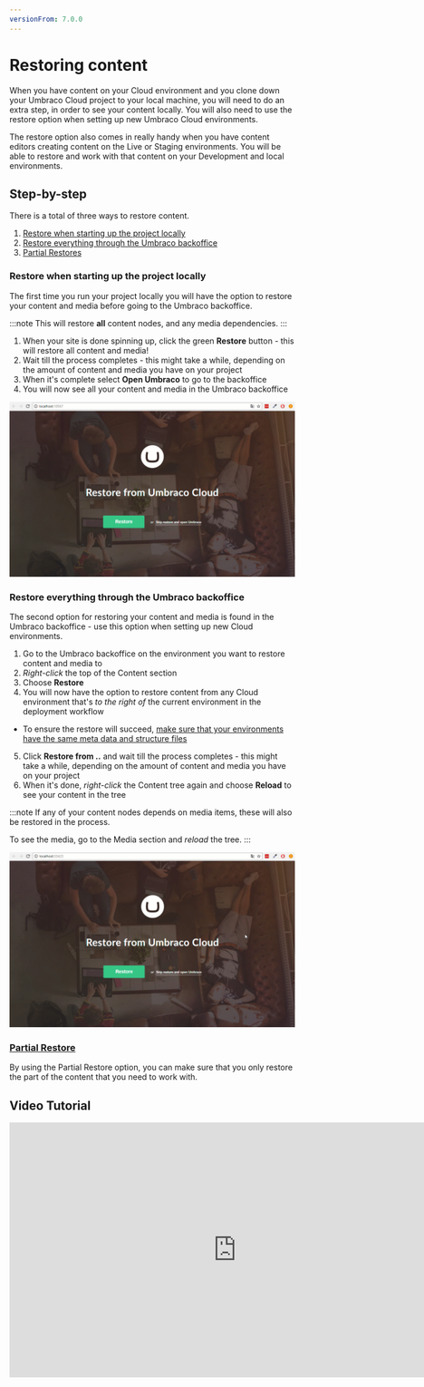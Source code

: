 ```yaml
---
versionFrom: 7.0.0
---
```


# Restoring content

When you have content on your Cloud environment and you clone down your Umbraco Cloud project to your local machine, you will need to do an extra step, in order to see your content locally. You will also need to use the restore option when setting up new Umbraco Cloud environments. 

The restore option also comes in really handy when you have content editors creating content on the Live or Staging environments. You will be able to restore and work with that content on your Development and local environments.

## Step-by-step

There is a total of three ways to restore content.

1. [Restore when starting up the project locally](#restore-when-starting-up-the-project-locally)
2. [Restore everything through the Umbraco backoffice](#restore-everything-through-the-umbraco-backoffice)
3. [Partial Restores](Partial-Restore)

### Restore when starting up the project locally

The first time you run your project locally you will have the option to restore your content and media before going to the Umbraco backoffice.

:::note
This will restore **all** content nodes, and any media dependencies.
:::

1. When your site is done spinning up, click the green **Restore** button - this will restore all content and media!
2. Wait till the process completes - this might take a while, depending on the amount of content and media you have on your project
3. When it's complete select **Open Umbraco** to go to the backoffice
4. You will now see all your content and media in the Umbraco backoffice

![Restore from start-up](images/restore-initial-startup.gif)

### Restore everything through the Umbraco backoffice

The second option for restoring your content and media is found in the Umbraco backoffice - use this option when setting up new Cloud environments.

1. Go to the Umbraco backoffice on the environment you want to restore content and media to
2. *Right-click* the top of the Content section
3. Choose **Restore**
4. You will now have the option to restore content from any Cloud environment that's *to the right of* the current environment in the deployment workflow
  * To ensure the restore will succeed, [make sure that your environments have the same meta data and structure files](../Cloud-to-Cloud)
5. Click **Restore from ..** and wait till the process completes - this might take a while, depending on the amount of content and media you have on your project
6. When it's done, *right-click* the Content tree again and choose **Reload** to see your content in the tree

:::note
If any of your content nodes depends on media items, these will also be restored in the process.

To see the media, go to the Media section and *reload* the tree.
:::

![Restore from backoffice](images/restore-backoffice.gif)

### [Partial Restore](Partial-Restore)

By using the Partial Restore option, you can make sure that you only restore the part of the content that you need to work with.

## Video Tutorial

<iframe width="800" height="450" src="https://www.youtube.com/embed/ha4KDpE81dg?rel=0" frameborder="0" allow="autoplay; encrypted-media" allowfullscreen></iframe>